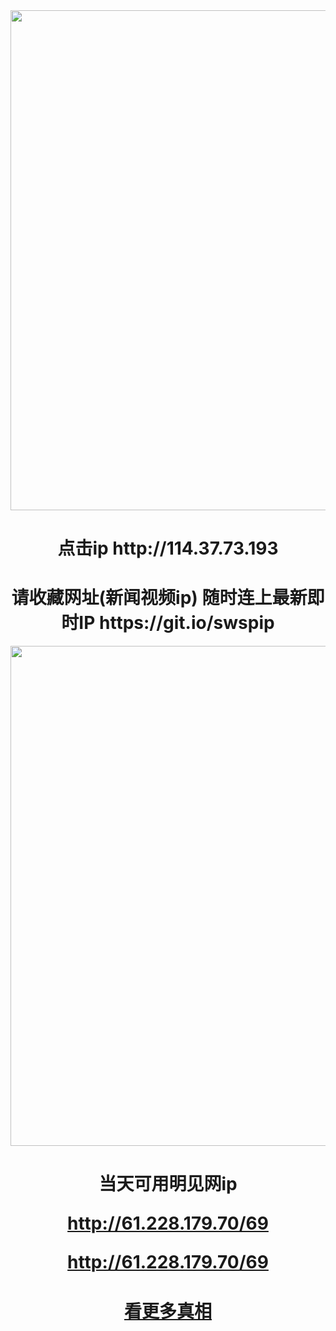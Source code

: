 <div align="center"><a href="http://114.37.73.193"><IMG SRC="https://github.com/gofanben/gm/blob/master/img-2/swspip.jpg" width=800></a>
<h1>点击ip http://114.37.73.193</h1>
 
<h1>请收藏网址(新闻视频ip)  随时连上最新即时IP
https://git.io/swspip</h1>


<div align="center"><a href="http://61.228.179.70/69"><IMG SRC="https://github.com/gofanben/gm/blob/master/img-2/minjen.jpg" width=800></a>
<h1>当天可用明见网ip 

http://61.228.179.70/69

http://61.228.179.70/69</h1>
 
<div align=center><h1><a href=https://git.io/souye>看更多真相</h1></a></div>

